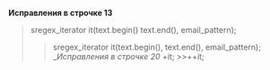 __Исправления в строчке 13__
>sregex_iterator it(text.begin() text.end(), email_pattern);
  >>sregex_iterator it(text.begin(), text.end(), email_pattern);
__Исправления в строчке 20_
 >+it;
    >>++it;
